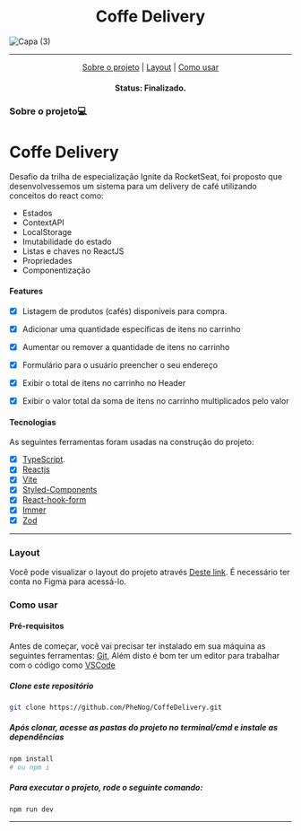 <h1 align="center">Coffe Delivery</h1>

![Capa (3)](https://user-images.githubusercontent.com/104810112/209401646-c70814a7-17ee-42d6-8e1a-e9a84e253b59.png)

---



<p align="center">
 <a href="#sobre-o-projeto">Sobre o projeto</a> |
 <a href="#layout">Layout</a> | 
 <a href="#como-usar">Como usar</a> 
</p>

<h4 align="center">
	 Status: Finalizado.
</h4>
 
### Sobre o projeto💻
# Coffe Delivery
Desafio da trilha de especialização Ignite da RocketSeat, foi proposto que desenvolvessemos um sistema para um delivery de café utilizando conceitos do react como:
- Estados
- ContextAPI
- LocalStorage
- Imutabilidade do estado
- Listas e chaves no ReactJS
- Propriedades
- Componentização

 
#### Features

- [X] Listagem de produtos (cafés) disponíveis para compra.
- [X] Adicionar uma quantidade específicas de itens no carrinho
- [X] Aumentar ou remover a quantidade de itens no carrinho
- [X] Formulário para o usuário preencher o seu endereço
- [X] Exibir o total de itens no carrinho no Header
- [X] Exibir o valor total da soma de itens no carrinho multiplicados pelo valor


#### Tecnologias

As seguintes ferramentas foram usadas na construção do projeto:

- [x] [TypeScript](https://www.typescriptlang.org/).
- [x] [Reactjs](https://reactjs.org/)
- [x] [Vite](https://vitejs.dev)
- [x] [Styled-Components](https://styled-components.com)
- [x] [React-hook-form](https://react-hook-form.com/)
- [x] [Immer](https://immerjs.github.io/immer/)
- [x] [Zod](https://zod.dev/)

___
### Layout
Você pode visualizar o layout do projeto através [Deste link](https://www.figma.com/file/GNs7HRmFsCqHaPPr85IxLb/Coffee-Delivery-(Copy)?node-id=2%3A1550&t=Xdy2kvoz77yKQogw-0). É necessário ter conta no Figma para acessá-lo.

### Como usar
#### Pré-requisitos

Antes de começar, você vai precisar ter instalado em sua máquina as seguintes ferramentas:
[Git](https://git-scm.com),  Além disto é bom ter um editor para trabalhar com o código como [VSCode](https://code.visualstudio.com/)

##### Clone este repositório
```bash
git clone https://github.com/PheNog/CoffeDelivery.git
```
##### Após clonar, acesse as pastas do projeto no terminal/cmd e instale as dependências
```bash
npm install
# ou npm i
```

##### Para executar o projeto, rode o seguinte comando:
```bash
npm run dev
```
___
